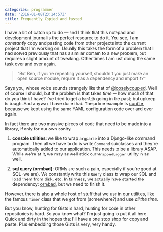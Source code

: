 ```yaml
---
categories: programmer
date: "2016-01-08T23:14:57Z"
title: Frequently Copied and Pasted
---
```


I have a bit of catch up to do &mdash; and I think that this notepad and development journal is the perfect resource to do it. You see, I am _constantly_ copy and pasting code from other projects into the current project that I'm working on. Usually this takes the form of a problem that I had solved previously that has a similar domain to a new problem, but requires a slight amount of tweaking. Other times I am just doing the same task over and over again.

> &ldquo;But Ben, if you're repeating yourself, shouldn't you just make an open source module, require it as a dependency and import it?&rdquo;

Says you, whose voice sounds strangely like that of [@looselycoupled](https://github.com/looselycoupled). Well of course I should, but the problem is that takes _time_ &mdash; how much of that do you think I have? I've tried to get a `benlib` going in the past; but upkeep is tough. And anyway I have done that. The prime example is [confire](https://github.com/bbengfort/confire), because we kept using the same YAML configuration code over and over again.

In fact there are two massive pieces of code that need to be made into a library, if only for our own sanity:

1. **console utilities**: we like to wrap `argparse` into a Django-like command program. Then all we have to do is write `Command` subclasses and they're automatically added to our application. This needs to be a library ASAP. While we're at it, we may as well stick our `WrappedLogger` utility in as well.

2. **sql query (ormbad)**: ORMs are such a pain, especially if you're good at SQL (we are). We constantly write this `Query` class to wrap our SQL and load them from disk, etc. In fairness, we actually have started the dependency: [ormbad](https://github.com/tipsybear/ormbad), but we need to finish it.

However, there is also a whole host of stuff that we use in our utilities, like the famous `Timer` class that we got from (somewhere?) and use _all the time_.

<script src="https://gist.github.com/bbengfort/bd5be18d00c9e982a032.js"></script>

But you know, hunting for Gists is hard, hunting for code in other repositories is hard. So you know what? I'm just going to put it all here. Quick and dirty in the hopes that I'll have a one stop shop for copy and paste. Plus embedding those Gists is very, very handy.
